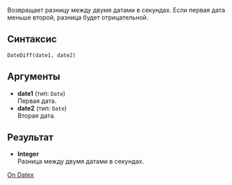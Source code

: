 Возвращает разницу между двумя датами в секундах. Если первая дата меньше второй, разница будет отрицательной.

## Синтаксис
`DateDiff(date1, date2)` 

## Аргументы
- **date1** (тип: `Date`)  
    Первая дата.
- **date2** (тип: `Date`)  
    Вторая дата.

## Результат
- **Integer**  
    Разница между двумя датами в секундах.

[On Datex](http://docs.datex.ru/article.htm?id=5620250451197911753)